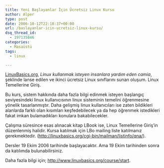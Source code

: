 ```yaml
---
title: Yeni Başlayanlar İçin Ücretsiz Linux Kursu
author: Alper
type: post
date: 2006-10-12T22:18:37+00:00
url: /baslayanlar-icin-ucretsiz-linux-kursu/
dsq_thread_id:
  - 197135846
categories:
  - Masaüstü
tags:
  - linux

---
```

<a target="_blank" href="http://www.linuxbasics.org/" class="broken_link">LinuxBasics.org</a>, _Linux kullanmak isteyen insanlara yardım eden camia_, şeklinde lanse edilen ve ikinci ücretsiz Linux sınıflarını sunan oluşum. Linux Temellerine Giriş.

Bu kurs, sistem hakkında daha fazla bilgi edinmek isteyen başlangıç seviyesindeki linux kullanıcısının linux sisteminin temelini öğrenmesine yönelik tasarlanmıştır. Daha gelişmiş linux kullanıcıları ise zaten bildikleri alanlarda farklı olan kısımları keşfedebilecek ya da hep öğrenmek istedikleri fakat imkan bulamadıkları konulara bakabilecekler.

Çalışma süresince esas alınacak kitap LBook ise, Linux Temellerine Giriş&#8217;in düzenlenmiş halidir. Kursa katılmak için LBo mailing liste katılmanız gerekmektedir. (http://linuxbasics.org/cgi-bin/mailman/listinfo/qna/).

Dersler 19 Ekim 2006 tarihinde başlayacaktır. Ama 19 Ekim tarihinden sonra da katılımda bulunabilirsiniz.

Daha fazla bilgi için; http://www.linuxbasics.org/course/start.